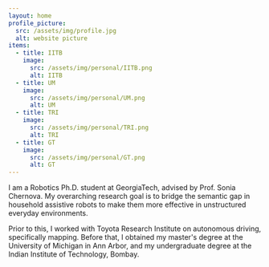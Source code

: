 ```yaml
---
layout: home
profile_picture:
  src: /assets/img/profile.jpg
  alt: website picture
items:
  - title: IITB
    image:
      src: /assets/img/personal/IITB.png
      alt: IITB
  - title: UM
    image:
      src: /assets/img/personal/UM.png
      alt: UM
  - title: TRI
    image:
      src: /assets/img/personal/TRI.png
      alt: TRI
  - title: GT
    image:
      src: /assets/img/personal/GT.png
      alt: GT
---
```


<p>
  I am a Robotics Ph.D. student at GeorgiaTech, advised by Prof. Sonia Chernova. My overarching research goal is to bridge the semantic gap in household assistive robots to make them more effective in unstructured everyday environments.
</p>
<p>
  Prior to this, I worked with Toyota Research Institute on autonomous driving, specifically mapping. Before that, I obtained my master's degree at the University of Michigan in Ann Arbor, and my undergraduate degree at the Indian Institute of Technology, Bombay.
</p>
